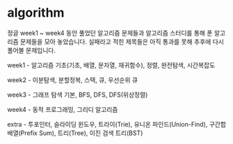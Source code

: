 # algorithm

정글 week1 ~ week4 동안 풀었던 알고리즘 문제들과 알고리즘 스터디를 통해 푼 알고리즘 문제들을 모아 놓았습니다.
실패라고 적힌 제목들은 아직 통과를 못해 추후에 다시 풀어볼 문제입니다.

week1 - 알고리즘 기초(기초, 배열, 문자열, 재귀함수), 정렬, 완전탐색, 시간복잡도

week2 - 이분탐색, 분할정복, 스택, 큐, 우선순위 큐

week3 - 그래프 탐색 기본, BFS, DFS, DFS(위상정렬)

week4 - 동적 프로그래밍, 그리디 알고리즘

extra - 투포인터, 슬라이딩 윈도우, 트라이(Trie), 유니온 파인드(Union-Find), 구간합 배열(Prefix Sum), 트리(Tree), 이진 검색 트리(BST)

